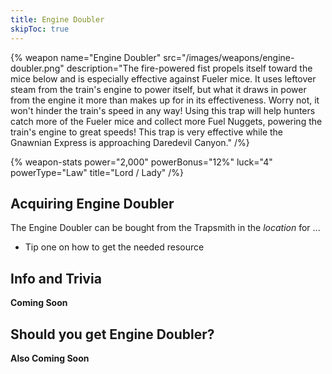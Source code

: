 ```yaml
---
title: Engine Doubler
skipToc: true
---
```


{% weapon
 name="Engine Doubler"
 src="/images/weapons/engine-doubler.png"
 description="The fire-powered fist propels itself toward the mice below and is especially effective against Fueler mice. It uses leftover steam from the train's engine to power itself, but what it draws in power from the engine it more than makes up for in its effectiveness. Worry not, it won't hinder the train's speed in any way! Using this trap will help hunters catch more of the Fueler mice and collect more Fuel Nuggets, powering the train's engine to great speeds! This trap is very effective while the Gnawnian Express is approaching Daredevil Canyon."
/%}

{% weapon-stats
 power="2,000"
 powerBonus="12%"
 luck="4"
 powerType="Law"
 title="Lord / Lady"
/%}

## Acquiring Engine Doubler

The Engine Doubler can be bought from the Trapsmith in the *location* for ...

- Tip one on how to get the needed resource

## Info and Trivia

**Coming Soon**

## Should you get Engine Doubler?

**Also Coming Soon**
